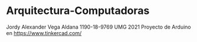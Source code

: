 # Arquitectura-Computadoras
Jordy Alexander Vega Aldana 1190-18-9769 UMG 2021
Proyecto de Arduino en https://www.tinkercad.com/


